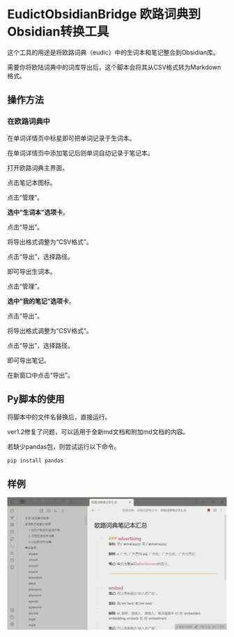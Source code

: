 # EudictObsidianBridge 欧路词典到Obsidian转换工具

这个工具的用途是将欧路词典（eudic）中的生词本和笔记整合到Obsidian库。

需要你将欧陆词典中的词库导出后，这个脚本会将其从CSV格式转为Markdown格式。



## 操作方法

### 在欧路词典中

在单词详情页中标星即可把单词记录于生词本。

在单词详情页中添加笔记后则单词自动记录于笔记本。

打开欧路词典主界面。

点击笔记本图标。

点击“管理”。

**选中“生词本”选项卡**。

点击“导出”。

将导出格式调整为“CSV格式”。

点击“导出”，选择路径。

即可导出生词本。

点击“管理”。

**选中“我的笔记”选项卡**。

点击“导出”。

将导出格式调整为“CSV格式”。

点击“导出”，选择路径。

即可导出笔记。

在新窗口中点击“导出”。



## Py脚本的使用

将脚本中的文件名替换后，直接运行。

ver1.2修复了问题，可以适用于全新md文档和附加md文档的内容。

若缺少pandas包，则尝试运行以下命令。

```
pip install pandas
```



## 样例

![obsidian主界面](example_image/obsidian主界面.png)
